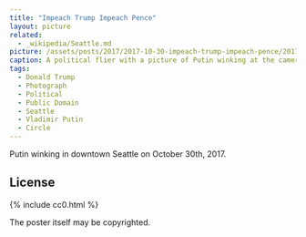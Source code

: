 ```yaml
---
title: "Impeach Trump Impeach Pence"
layout: picture
related:
  - _wikipedia/Seattle.md
picture: /assets/posts/2017/2017-10-30-impeach-trump-impeach-pence/2017-10-30-impeach-trump-impeach-pence-smaller.jpg
caption: A political flier with a picture of Putin winking at the camera.
tags:
  - Donald Trump
  - Photograph
  - Political
  - Public Domain
  - Seattle
  - Vladimir Putin
  - Circle
---
```


Putin winking in downtown Seattle on October 30th, 2017.

## License

{% include cc0.html %}

The poster itself may be copyrighted.